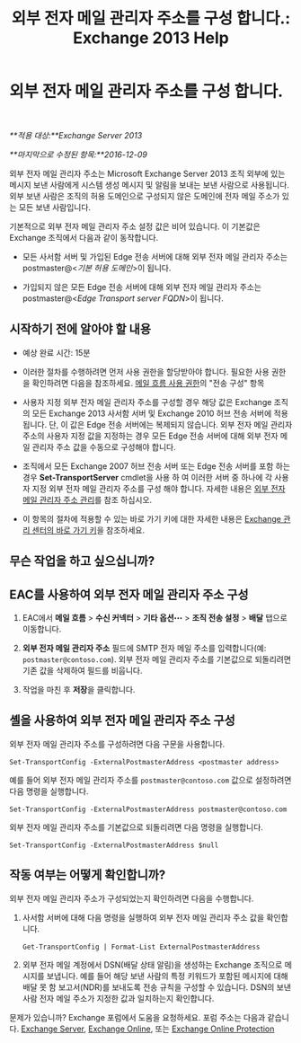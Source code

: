 ﻿---
title: '외부 전자 메일 관리자 주소를 구성 합니다.: Exchange 2013 Help'
TOCTitle: 외부 전자 메일 관리자 주소를 구성 합니다.
ms:assetid: 6b0c8675-3238-462d-8973-b52305fb90d2
ms:mtpsurl: https://technet.microsoft.com/ko-kr/library/Bb430765(v=EXCHG.150)
ms:contentKeyID: 52058084
ms.date: 05/22/2018
mtps_version: v=EXCHG.150
ms.translationtype: MT
---

# 외부 전자 메일 관리자 주소를 구성 합니다.

 

_**적용 대상:**Exchange Server 2013_

_**마지막으로 수정된 항목:**2016-12-09_

외부 전자 메일 관리자 주소는 Microsoft Exchange Server 2013 조직 외부에 있는 메시지 보낸 사람에게 시스템 생성 메시지 및 알림을 보내는 보낸 사람으로 사용됩니다. 외부 보낸 사람은 조직의 허용 도메인으로 구성되지 않은 도메인에 전자 메일 주소가 있는 모든 보낸 사람입니다.

기본적으로 외부 전자 메일 관리자 주소 설정 값은 비어 있습니다. 이 기본값은 Exchange 조직에서 다음과 같이 동작합니다.

  - 모든 사서함 서버 및 가입된 Edge 전송 서버에 대해 외부 전자 메일 관리자 주소는 postmaster@\<*기본 허용 도메인*\>이 됩니다.

  - 가입되지 않은 모든 Edge 전송 서버에 대해 외부 전자 메일 관리자 주소는 postmaster@\<*Edge Transport server FQDN*\>이 됩니다.

## 시작하기 전에 알아야 할 내용

  - 예상 완료 시간: 15분

  - 이러한 절차를 수행하려면 먼저 사용 권한을 할당받아야 합니다. 필요한 사용 권한을 확인하려면 다음을 참조하세요. [메일 흐름 사용 권한](mail-flow-permissions-exchange-2013-help.md)의 "전송 구성" 항목

  - 사용자 지정 외부 전자 메일 관리자 주소를 구성할 경우 해당 값은 Exchange 조직의 모든 Exchange 2013 사서함 서버 및 Exchange 2010 허브 전송 서버에 적용됩니다. 단, 이 값은 Edge 전송 서버에는 복제되지 않습니다. 외부 전자 메일 관리자 주소의 사용자 지정 값을 지정하는 경우 모든 Edge 전송 서버에 대해 외부 전자 메일 관리자 주소 값을 수동으로 구성해야 합니다.

  - 조직에서 모든 Exchange 2007 허브 전송 서버 또는 Edge 전송 서버를 포함 하는 경우 **Set-TransportServer** cmdlet을 사용 하 여 이러한 서버 중 하나에 각 사용자 지정 외부 전자 메일 관리자 주소를 구성 해야 합니다. 자세한 내용은 [외부 전자 메일 관리자 주소 관리](https://go.microsoft.com/fwlink/?linkid=279922)를 참조 하십시오.

  - 이 항목의 절차에 적용할 수 있는 바로 가기 키에 대한 자세한 내용은 [Exchange 관리 센터의 바로 가기 키](keyboard-shortcuts-in-the-exchange-admin-center-exchange-online-protection-help.md)을 참조하세요.

## 무슨 작업을 하고 싶으십니까?

## EAC를 사용하여 외부 전자 메일 관리자 주소 구성

1.  EAC에서 **메일 흐름** \> **수신 커넥터** \> **기타 옵션**![기타 옵션 아이콘](images/JJ150550.5381819e-3b21-4873-8714-e9b956290b28(EXCHG.150).gif "기타 옵션 아이콘") \> **조직 전송 설정** \> **배달** 탭으로 이동합니다.

2.  **외부 전자 메일 관리자 주소** 필드에 SMTP 전자 메일 주소를 입력합니다(예: `postmaster@contoso.com`). 외부 전자 메일 관리자 주소를 기본값으로 되돌리려면 기존 값을 삭제하여 필드를 비웁니다.

3.  작업을 마친 후 **저장**을 클릭합니다.

## 셸을 사용하여 외부 전자 메일 관리자 주소 구성

외부 전자 메일 관리자 주소를 구성하려면 다음 구문을 사용합니다.

    Set-TransportConfig -ExternalPostmasterAddress <postmaster address>

예를 들어 외부 전자 메일 관리자 주소를 `postmaster@contoso.com` 값으로 설정하려면 다음 명령을 실행합니다.

    Set-TransportConfig -ExternalPostmasterAddress postmaster@contoso.com

외부 전자 메일 관리자 주소를 기본값으로 되돌리려면 다음 명령을 실행합니다.

    Set-TransportConfig -ExternalPostmasterAddress $null

## 작동 여부는 어떻게 확인합니까?

외부 전자 메일 관리자 주소가 구성되었는지 확인하려면 다음을 수행합니다.

1.  사서함 서버에 대해 다음 명령을 실행하여 외부 전자 메일 관리자 주소 값을 확인합니다.
    
        Get-TransportConfig | Format-List ExternalPostmasterAddress

2.  외부 전자 메일 계정에서 DSN(배달 상태 알림)을 생성하는 Exchange 조직으로 메시지를 보냅니다. 예를 들어 해당 보낸 사람의 특정 키워드가 포함된 메시지에 대해 배달 못 함 보고서(NDR)를 보내도록 전송 규칙을 구성할 수 있습니다. DSN의 보낸 사람 전자 메일 주소가 지정한 값과 일치하는지 확인합니다.

문제가 있습니까? Exchange 포럼에서 도움을 요청하세요. 포럼 주소는 다음과 같습니다. [Exchange Server](https://go.microsoft.com/fwlink/p/?linkid=60612), [Exchange Online](https://go.microsoft.com/fwlink/p/?linkid=267542), 또는 [Exchange Online Protection](https://go.microsoft.com/fwlink/p/?linkid=285351)

